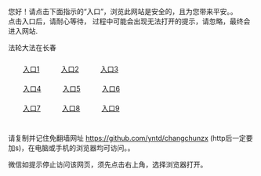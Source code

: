 您好！请点击下面指示的“入口”，浏览此网站是安全的，且为您带来平安。。 <br/>
点击入口后，请耐心等待， 过程中可能会出现无法打开的提示，请忽略，最终会进入网站. </br>

法轮大法在长春<br/>
<div style="padding:10px"><a style="margin:20px" target="_blank" href="https://dc5l1tszmvja3.cloudfront.net/2Qpsp?eruetwg" id="ccLink1" rel="nofollow">入口1</a> <a target="_blank" style="margin:20px" href="https://d2etzhqyi8olnw.cloudfront.net/2Qpsp?valwd" id="ccLink2" rel="nofollow">入口2</a> <a style="margin:20px" target="_blank" href="https://d23d6w11u1r3eh.cloudfront.net/2Qpsp?wvlznqzy" id="ccLink3" rel="nofollow">入口3</a></div>

<div style="padding:10px" ><a style="margin:20px" target="_blank" href="https://dc5l1tszmvja3.cloudfront.net/2Qpsp?eruetwg" id="ccLink4" rel="nofollow">入口4</a> <a style="margin:20px" href="https://d2etzhqyi8olnw.cloudfront.net/2Qpsp?valwd" target="_blank" id="ccLink5" rel="nofollow">入口5</a> <a style="margin:20px" href="https://d23d6w11u1r3eh.cloudfront.net/2Qpsp?wvlznqzy" target="_blank" id="ccLink6" rel="nofollow">入口6</a></div>

<div style="padding:10px"><a style="margin:20px" target="_blank" href="https://dc5l1tszmvja3.cloudfront.net/2Qpsp?eruetwg" id="ccLink7" rel="nofollow">入口7</a> <a style="margin:20px" href="https://d2etzhqyi8olnw.cloudfront.net/2Qpsp?valwd" target="_blank" id="ccLink8" rel="nofollow">入口8</a> <a style="margin:20px" target="_blank" href="https://d23d6w11u1r3eh.cloudfront.net/2Qpsp?wvlznqzy" id="ccLink9" rel="nofollow">入口9</a></div>

<br/>



请复制并记住免翻墙网址 https://github.com/yntd/changchunzx (http后一定要加s)，在电脑或手机的浏览器均可访问。。<br/>

微信如提示停止访问该网页，须先点击右上角，选择浏览器打开。
